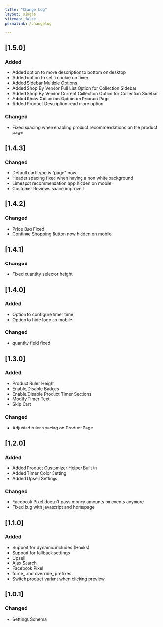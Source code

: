 ```yaml
---
title: "Change Log"
layout: single
sitemap: false
permalink: /changelog

---
```


## [1.5.0]

### Added
- Added option to move description to bottom on desktop
- Added option to set a cookie on timer
- Added Sidebar Multiple Options
- Added Shop By Vendor Full List Option for Collection Sidebar
- Added Shop By Vendor Current Collection Option for Collection Sidebar
- Added Show Collection Option on Product Page
- Added Product Description read more option

### Changed
- Fixed spacing when enabling product recommendations on the product page

## [1.4.3]

### Changed
- Default cart type is "page" now
- Header spacing fixed when having a non white background
- Limespot recommendation app hidden on mobile
- Customer Reviews space improved 

## [1.4.2]

### Changed
- Price Bug Fixed
- Continue Shopping Button now hidden on mobile

## [1.4.1]

### Changed
- Fixed quantity selector height

## [1.4.0]

### Added
- Option to configure timer time
- Option to hide logo on mobile

### Changed
- quantity field fixed

## [1.3.0]

### Added
- Product Ruler Height
- Enable/Disable Badges
- Enable/Disable Product Timer Sections
- Modify Timer Text
- Skip Cart

### Changed
- Adjusted ruler spacing on Product Page

## [1.2.0]

### Added
- Added Product Customizer Helper Built in
- Added Timer Color Setting
- Added Upsell Settings

### Changed
- Facebook Pixel doesn't pass money amounts on events anymore
- Fixed bug with javascript and homepage 

## [1.1.0] 

### Added
- Support for dynamic includes (Hooks)
- Support for fallback settings
- Upsell 
- Ajax Search
- Facebook Pixel
- force_ and override_ prefixes
- Switch product variant when clicking preview

## [1.0.1]

### Changed
- Settings Schema


